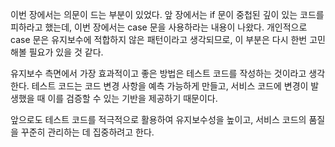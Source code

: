 이번 장에서는 의문이 드는 부분이 있었다. 앞 장에서는 if 문이 중첩된 깊이 있는 코드를 피하라고 했는데, 이번 장에서는 case 문을 사용하라는 내용이 나왔다. 
개인적으로 case 문은 유지보수에 적합하지 않은 패턴이라고 생각되므로, 이 부분은 다시 한번 고민해볼 필요가 있을 것 같다.

유지보수 측면에서 가장 효과적이고 좋은 방법은 테스트 코드를 작성하는 것이라고 생각한다. 테스트 코드는 코드 변경 사항을 예측 가능하게 만들고, 
서비스 코드에 변경이 발생했을 때 이를 검증할 수 있는 기반을 제공하기 때문이다.

앞으로도 테스트 코드를 적극적으로 활용하여 유지보수성을 높이고, 서비스 코드의 품질을 꾸준히 관리하는 데 집중하려고 한다.
